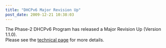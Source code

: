 ```yaml
---
title: "DHCPv6 Major Revision Up"
post_date: 2009-12-21 10:38:03
---
```

The Phase-2 DHCPv6 Program has released a Major Revision Up (Version 1.1.0).  
Please see the [technical page](../resources/dhcpv6.html) for more details.
